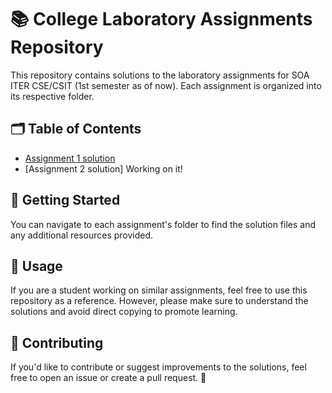# 📚 College Laboratory Assignments Repository

This repository contains solutions to the laboratory assignments for SOA ITER CSE/CSIT (1st semester as of now). Each assignment is organized into its respective folder.

## 🗂️ Table of Contents

- [Assignment 1 solution](Assignment1/src)
- [Assignment 2 solution] Working on it!

## 🚀 Getting Started

You can navigate to each assignment's folder to find the solution files and any additional resources provided.

## 📝 Usage

If you are a student working on similar assignments, feel free to use this repository as a reference. However, please make sure to understand the solutions and avoid direct copying to promote learning.

## 🤝 Contributing

If you'd like to contribute or suggest improvements to the solutions, feel free to open an issue or create a pull request. 🌟
